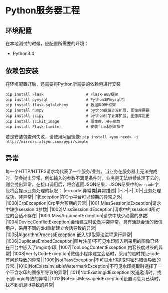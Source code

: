 # Python服务器工程

## 环境配置
在本地测试的时候，应配置所需要的环境：
* Python3.4

## 依赖包安装
在环境配置好后，还需要将Python所需要的依赖包进行安装
```
pip install Flask                   # Flask-WEB框架
pip install pymysql                 # Python3的mysql包
pip install flask-sqlalchemy        # 数据库ORM框架
pip install numpy                   # python数值计算扩展, 图像库需要 
pip install scipy                   # python科学计算扩展, 图像库需要
pip install scikit_image            # 图像库，用于缩放
pip install Flask-Limiter           # 安装flask限流插件
```
若是安装包查询失败，请使用阿里镜像: `pip install <you-need> -i http://mirrors.aliyun.com/pypi/simple`

## 异常
每一个HTTP/HTTPS请求均代表了一个服务/业务，当业务在服务器上无法完成时，便会抛出异常。例如输入的参数不满足条件时，业务是无法继续处理下去的，则会抛出异常。在接口调用后，将会返回JSON结果，JSON结果中的`errcode`字段将会提示业务处理的状况：
|errcode|异常类|异常描述|
|:-|:-|:-|
|0|-|业务处理成功，非异常|
|1|Exception|在Crp平台可以预期的异常之外|
|1000|CrpException|Crp平台预期的异常|
|1001|MissSessionIdException|请求中缺少sessionId参数|
|1002|MissSessionIdException|请求中的sessionId所对应的会话不存在|
|1003|MissArgumentException|请求中缺少必需的参数|
|1004|DeviceConflictException|会话建立时设备冲突异常。具有活跃会话的微信用户，采用不同的did重新建立会话导致的异常|
|1005|AlgorithmProcessException|嵌入/提取算法进程运行异常|
|1006|DuplicateEmbedException|图片注册/不可见水印嵌入所采用的图像已经在平台中嵌入了imgid水印|
|1007|TooLoogContentException|内容长度过长的异常|
|1008|VerifyCodeException|微信小程序建立会话时，采用的临时凭证code有问题导致的异常|
|1009|NotPassException|不可见水印提取时密码错误导致的异常|
|1010|NotExistsInvisibleWatermarkException|不可见水印提取时选择了一个不含水印的图像所导致的异常|
|1011|NotExistImgidException|发送邀请时，找不到imgid导致的异常|
|1012|NotExistMessageidException|设置消息为已读时，找不到消息id导致的异常|